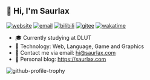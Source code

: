 ## 👋 Hi, I'm Saurlax

[![website](https://img.shields.io/badge/website-saurlax.com-blue)](https://saurlax.com)
[![email](https://img.shields.io/badge/email-hi@saurlax.com-blue)](mailto://hi@saurlax.com)
[![bilibili](https://img.shields.io/badge/bilibili-@saurlax-blue?logo=bilibili&logoColor=white)](https://space.bilibili.com/251608296)
[![gitee](https://img.shields.io/badge/gitee-@saurlax-blue?logo=gitee&logoColor=white)](https://gitee.com/saurlax)
[![wakatime](https://wakatime.com/badge/user/c6e6f908-76cb-40f3-a1d8-40f7a71d0480.svg)](https://wakatime.com/@saurlax)

- 🎓 Currently studying at DLUT
- 🧪 Technology: Web, Language, Game and Graphics
- 📧 Contact me via email: hi@saurlax.com
- 🔗 Personal blog: https://saurlax.com

![github-profile-trophy](https://github-profile-trophy.vercel.app/?username=saurlax)

